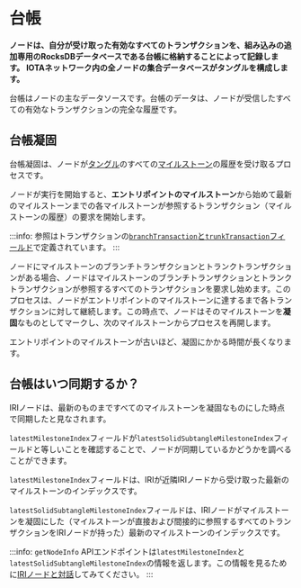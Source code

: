 # 台帳
<!-- # The ledger -->

**ノードは、自分が受け取った有効なすべてのトランザクションを、組み込みの追加専用のRocksDBデータベースである台帳に格納することによって記録します。 IOTAネットワーク内の全ノードの集合データベースがタングルを構成します。**
<!-- **Nodes keep a record of all valid transactions that they receive by storing them in a ledger, which is an embedded, append-only RocksDB database. The collective database of all nodes in an IOTA network makes up the Tangle.** -->

台帳はノードの主なデータソースです。台帳のデータは、ノードが受信したすべての有効なトランザクションの完全な履歴です。
<!-- The ledger is the primary data source for a node. The data in the ledger is a complete history of all the valid transactions that a node has received. -->

## 台帳凝固
<!-- ## Ledger solidification -->

台帳凝固は、ノードが[タングル](root://the-tangle/0.1/introduction/overview.md)のすべての[マイルストーン](root://the-tangle/0.1/concepts/the-coordinator.md)の履歴を受け取るプロセスです。
<!-- Ledger solidification is the process by which a node receives the history of all [milestones](root://the-tangle/0.1/concepts/the-coordinator.md) in the [Tangle](root://the-tangle/0.1/introduction/overview.md). -->

ノードが実行を開始すると、**エントリポイントのマイルストーン**から始めて最新のマイルストーンまでの各マイルストーンが参照するトランザクション（マイルストーンの履歴）の要求を開始します。
<!-- When a node starts running, it starts to request the transactions that each milestone references (its history), starting from an **entry point milestone** and ending at the latest one. -->

:::info:
参照はトランザクションの[`branchTransaction`と`trunkTransaction`フィールド](root://iota-basics/0.1/references/structure-of-a-transaction.md)で定義されています。
:::
<!-- :::info: -->
<!-- References are defined in a transaction's [`branchTransaction` and `trunkTransaction` fields](root://iota-basics/0.1/references/structure-of-a-transaction.md). -->
<!-- ::: -->

ノードにマイルストーンのブランチトランザクションとトランクトランザクションがある場合、ノードはマイルストーンのブランチトランザクションとトランクトランザクションが参照するすべてのトランザクションを要求し始めます。このプロセスは、ノードがエントリポイントのマイルストーンに達するまで各トランザクションに対して継続します。この時点で、ノードはそのマイルストーンを**凝固**なものとしてマークし、次のマイルストーンからプロセスを再開します。
<!-- When a node has the milestone's branch and trunk, it starts to request all the transactions that those transactions reference. This process continues for each transaction until the node reaches the entry point milestone. At this point, the node marks that milestone as **solid**, and starts the process again from the next one. -->

エントリポイントのマイルストーンが古いほど、凝固にかかる時間が長くなります。
<!-- The older the entry point milestone, the longer solidification takes. -->

## 台帳はいつ同期するか？
<!-- ## When is a ledger synchronized? -->

IRIノードは、最新のものまですべてのマイルストーンを凝固なものにした時点で同期したと見なされます。
<!-- An IRI node is considered synchronized when it has solidified all the milestones up to the latest one. -->

`latestMilestoneIndex`フィールドが`latestSolidSubtangleMilestoneIndex`フィールドと等しいことを確認することで、ノードが同期しているかどうかを調べることができます。
<!-- You can find out if a node is synchronzed by checking that its `latestMilestoneIndex` field is equal to the `latestSolidSubtangleMilestoneIndex` field. -->

`latestMilestoneIndex`フィールドは、IRIが近隣IRIノードから受け取った最新のマイルストーンのインデックスです。
<!-- The `latestMilestoneIndex` field is the index of the latest milestone that the IRI has received from its neighbors. -->

`latestSolidSubtangleMilestoneIndex`フィールドは、IRIノードがマイルストーンを凝固にした（マイルストーンが直接および間接的に参照するすべてのトランザクションをIRIノードが持った）最新のマイルストーンのインデックスです。
<!-- The `latestSolidSubtangleMilestoneIndex` field is the index of the latest milestone for which the IRI node has all the transactions that the milestone directly and indirectly references. -->

:::info:
`getNodeInfo` APIエンドポイントは`latestMilestoneIndex`と`latestSolidSubtangleMilestoneIndex`の情報を返します。この情報を見るために[IRIノードと対話](../how-to-guides/interact-with-an-iri-node.md)してみてください。
:::
<!-- :::info: -->
<!-- The `getNodeInfo` API endpoint returns this information. Try [interacting with an IRI node](../how-to-guides/interact-with-an-iri-node.md) to see this information. -->
<!-- ::: -->
